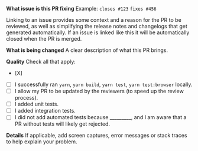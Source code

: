 **What issue is this PR fixing**
Example:
`closes #123`
`fixes #456`

Linking to an issue provides some context and a reason for the PR to be reviewed, as well as simplifying the release
notes and changelogs that get generated automatically. If an issue is linked like this it will be automatically closed
when the PR is merged.

**What is being changed**
A clear description of what this PR brings.

**Quality**
Check all that apply:
* [X] 
* [ ] I successfully ran `yarn`, `yarn build`, `yarn test`, `yarn test:browser` locally.
* [ ] I allow my PR to be updated by the reviewers (to speed up the review process).
* [ ] I added unit tests.
* [ ] I added integration tests.
* [ ] I did not add automated tests because _________, and I am aware that a PR without tests will likely get rejected.

**Details**
If applicable, add screen captures, error messages or stack traces to help explain your problem.
